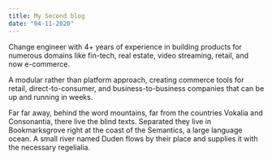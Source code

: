 ```yaml
---
title: My Second blog
date: "04-11-2020"
---
```


Change engineer with 4+ years of experience in building products for numerous domains like fin-tech, real estate, video streaming, retail, and now e-commerce.

A modular rather than platform approach, creating commerce tools for
retail, direct-to-consumer, and business-to-business companies that can
be up and running in weeks.

Far far away, behind the word mountains, far from the countries Vokalia and Consonantia, there live the blind texts. Separated they live in Bookmarksgrove right at the coast of the Semantics, a large language ocean. A small river named Duden flows by their place and supplies it with the necessary regelialia.
